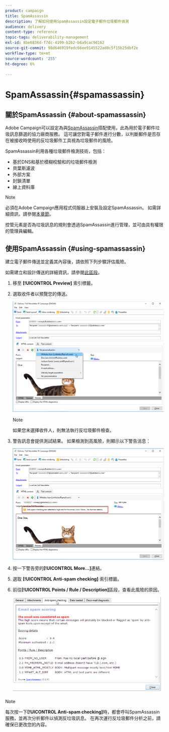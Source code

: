 ```yaml
---
product: campaign
title: SpamAssassin
description: 了解如何使用SpamAssassin設定電子郵件垃圾郵件偵測
audience: delivery
content-type: reference
topic-tags: deliverability-management
exl-id: 8be6836d-f7dc-4199-b2b2-b6a9cac9d162
source-git-commit: 98d646919fedc66ee9145522ad0c5f15b25dbf2e
workflow-type: tm+mt
source-wordcount: '255'
ht-degree: 6%

---
```


# SpamAssassin{#spamassassin}

## 關於SpamAssassin {#about-spamassassin}

Adobe Campaign可以設定為與[SpamAssassin](https://spamassassin.apache.org)搭配使用，此為用於電子郵件垃圾訊息篩選的協力廠商服務。 這可讓您對電子郵件進行分數，以判斷郵件是否存在被接收時使用的反垃圾郵件工具視為垃圾郵件的風險。

SpamAssassin利用各種垃圾郵件檢測技術，包括：

* 基於DNS和基於模糊校驗和的垃圾郵件檢測
* 貝葉斯濾波
* 外部方案
* 封鎖清單
* 線上資料庫

>[!NOTE]
>
>必須在Adobe Campaign應用程式伺服器上安裝及設定SpamAssassin。 如需詳細資訊，請參閱[本章節](../../installation/using/configuring-spamassassin.md)。
>
>控管元素是否為垃圾訊息的規則會透過SpamAssassin進行管理，並可由具有權限的管理員編輯。

## 使用SpamAssassin {#using-spamassassin}

建立電子郵件傳送並定義其內容後，請依照下列步驟評估風險。

如需建立和設計傳送的詳細資訊，請參閱[此區段](../../delivery/using/about-email-channel.md)。

1. 移至 **[!UICONTROL Preview]** 索引標籤。
1. 選取收件者以預覽您的傳送。

   ![](assets/s_tn_del_preview_spamassassin_recipient.png)

   >[!NOTE]
   >
   >如果您未選擇收件人，則無法執行反垃圾郵件檢查。

1. 警告訊息會提供測試結果。 如果檢測到高風險，則顯示以下警告消息：

   ![](assets/s_tn_del_preview_spamassassin_ko.png)

1. 按一下警告旁的&#x200B;**[!UICONTROL More...]**&#x200B;連結。
1. 選取 **[!UICONTROL Anti-spam checking]** 索引標籤。
1. 前往&#x200B;**[!UICONTROL Points / Rule / Description]**&#x200B;區段，查看此風險的原因。

   ![](assets/s_tn_del_msg_spamassassin_ko.png)

>[!NOTE]
>
>每次按一下&#x200B;**[!UICONTROL Anti-spam checking]**&#x200B;時，都會呼叫SpamAssassin服務，並再次分析郵件以偵測反垃圾訊息。 在再次運行反垃圾郵件分析之前，請確保已更改您的內容。
